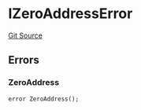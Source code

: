 # IZeroAddressError
[Git Source](https://github.com/thrackle-io/tron/blob/ca86a0ac3b5737f1c6c7b1df4820e4363feb10cd/src/common/IErrors.sol)


## Errors
### ZeroAddress

```solidity
error ZeroAddress();
```

